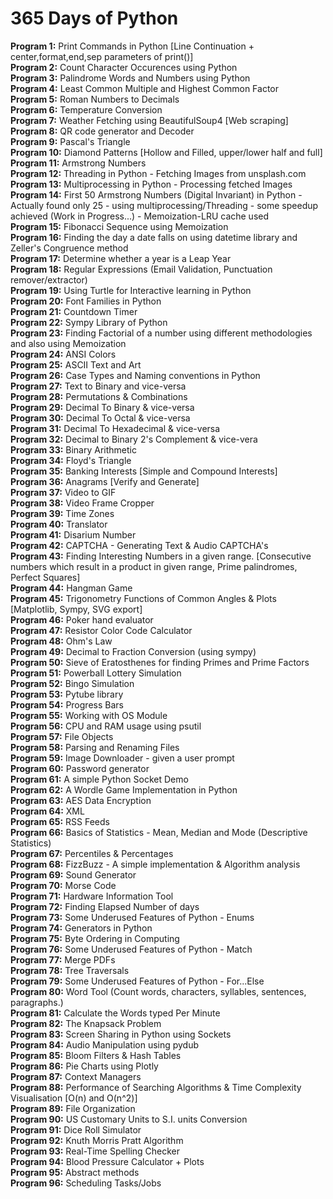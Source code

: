 # 365 Days of Python

**Program 1:** Print Commands in Python [Line Continuation + center,format,end,sep parameters of print()] <br>
**Program 2:** Count Character Occurences using Python <br>
**Program 3:** Palindrome Words and Numbers using Python <br>
**Program 4:** Least Common Multiple and Highest Common Factor<br>
**Program 5:** Roman Numbers to Decimals <br>
**Program 6:** Temperature Conversion <br>
**Program 7:** Weather Fetching using BeautifulSoup4 [Web scraping] <br>
**Program 8:** QR code generator and Decoder<br>
**Program 9:** Pascal's Triangle <br>
**Program 10:** Diamond Patterns [Hollow and Filled, upper/lower half and full] <br>
**Program 11:** Armstrong Numbers <br>
**Program 12:** Threading in Python - Fetching Images from unsplash.com<br>
**Program 13:** Multiprocessing in Python - Processing fetched Images <br>
**Program 14:** First 50 Armstrong Numbers (Digital Invariant) in Python - Actually found only 25 - using multiprocessing/Threading - some speedup achieved (Work in Progress...) - Memoization-LRU cache used<br>
**Program 15:** Fibonacci Sequence using Memoization <br>
**Program 16:** Finding the day a date falls on using datetime library and Zeller's Congruence method <br>
**Program 17:** Determine whether a year is a Leap Year <br>
**Program 18:** Regular Expressions (Email Validation, Punctuation remover/extractor)<br>
**Program 19:** Using Turtle for Interactive learning in Python <br>
**Program 20:** Font Families in Python <br>
**Program 21:** Countdown Timer <br>
**Program 22:** Sympy Library of Python <br>
**Program 23:** Finding Factorial of a number using different methodologies and also using Memoization <br>
**Program 24:** ANSI Colors <br>
**Program 25:** ASCII Text and Art <br>
**Program 26:** Case Types and Naming conventions in Python <br>
**Program 27:** Text to Binary and vice-versa <br>
**Program 28:** Permutations & Combinations <br>
**Program 29:** Decimal To Binary & vice-versa <br>
**Program 30:** Decimal To Octal & vice-versa <br>
**Program 31:** Decimal To Hexadecimal & vice-versa <br>
**Program 32:** Decimal to Binary 2's Complement & vice-vera <br>
**Program 33:** Binary Arithmetic <br>
**Program 34:** Floyd's Triangle <br>
**Program 35:** Banking Interests [Simple and Compound Interests] <br>
**Program 36:** Anagrams [Verify and Generate] <br>
**Program 37:** Video to GIF <br>
**Program 38:** Video Frame Cropper <br>
**Program 39:** Time Zones <br>
**Program 40:** Translator <br>
**Program 41:** Disarium Number <br>
**Program 42:** CAPTCHA - Generating Text & Audio CAPTCHA's<br>
**Program 43:** Finding Interesting Numbers in a given range. [Consecutive numbers which result in a product in given range, Prime palindromes, Perfect Squares]<br>
**Program 44:** Hangman Game <br>
**Program 45:** Trigonometry Functions of Common Angles & Plots [Matplotlib, Sympy, SVG export] <br>
**Program 46:** Poker hand evaluator <br>
**Program 47:** Resistor Color Code Calculator <br>
**Program 48:** Ohm's Law <br>
**Program 49:** Decimal to Fraction Conversion (using sympy) <br>
**Program 50:** Sieve of Eratosthenes for finding Primes and Prime Factors <br>
**Program 51:** Powerball Lottery Simulation <br>
**Program 52:** Bingo Simulation <br>
**Program 53:** Pytube library <br>
**Program 54:** Progress Bars <br>
**Program 55:** Working with OS Module <br>
**Program 56:** CPU and RAM usage using psutil <br>
**Program 57:** File Objects <br>
**Program 58:** Parsing and Renaming Files <br>
**Program 59:** Image Downloader - given a user prompt <br>
**Program 60:** Password generator <br>
**Program 61:** A simple Python Socket Demo <br>
**Program 62:** A Wordle Game Implementation in Python <br>
**Program 63:** AES Data Encryption <br>
**Program 64:** XML <br>
**Program 65:** RSS Feeds <br>
**Program 66:** Basics of Statistics - Mean, Median and Mode (Descriptive Statistics) <br>
**Program 67:** Percentiles & Percentages <br>
**Program 68:** FizzBuzz - A simple implementation & Algorithm analysis <br>
**Program 69:** Sound Generator <br>
**Program 70:** Morse Code <br>
**Program 71:** Hardware Information Tool <br>
**Program 72:** Finding Elapsed Number of days <br>
**Program 73:** Some Underused Features of Python - Enums <br>
**Program 74:** Generators in Python <br>
**Program 75:** Byte Ordering in Computing <br>
**Program 76:** Some Underused Features of Python - Match <br>
**Program 77:** Merge PDFs <br>
**Program 78:** Tree Traversals <br>
**Program 79:** Some Underused Features of Python - For...Else <br>
**Program 80:** Word Tool (Count words, characters, syllables, sentences, paragraphs.) <br>
**Program 81:** Calculate the Words typed Per Minute <br>
**Program 82:** The Knapsack Problem <br>
**Program 83:** Screen Sharing in Python using Sockets <br>
**Program 84:** Audio Manipulation using pydub <br>
**Program 85:** Bloom Filters & Hash Tables <br>
**Program 86:** Pie Charts using Plotly <br>
**Program 87:** Context Managers <br>
**Program 88:** Performance of Searching Algorithms & Time Complexity Visualisation [O(n) and O(n^2)] <br>
**Program 89:** File Organization <br>
**Program 90:** US Customary Units to S.I. units Conversion <br>
**Program 91:** Dice Roll Simulator <br>
**Program 92:** Knuth Morris Pratt Algorithm <br>
**Program 93:** Real-Time Spelling Checker <br>
**Program 94:** Blood Pressure Calculator + Plots <br>
**Program 95:** Abstract methods <br>
**Program 96:** Scheduling Tasks/Jobs <br>
